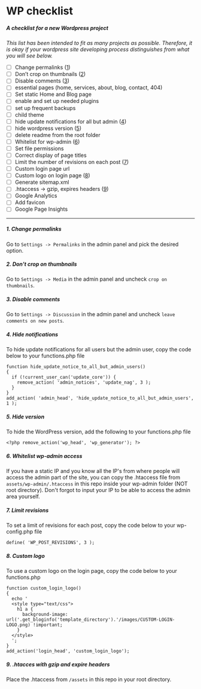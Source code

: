 # WP checklist
##### A checklist for a new Wordpress project

_This list has been intended to fit as many projects as possible. Therefore, it is okay if your wordpress site developing process distinguishes from what you will see below._

- [ ] Change permalinks ([1](#1-change-permalinks))
- [ ] Don’t crop on thumbnails ([2](#2-dont-crop-on-thumbnails))
- [ ] Disable comments ([3](#3-disable-comments))
- [ ] essential pages (home, services, about, blog, contact, 404)
- [ ] Set static Home and Blog page
- [ ] enable and set up needed plugins
- [ ] set up frequent backups
- [ ] child theme
- [ ] hide update notifications for all but admin ([4](#4-hide-notifications))
- [ ] hide wordpress version ([5](#5-hide-version))
- [ ] delete readme from the root folder
- [ ] Whitelist for wp-admin ([6](#6-whitelist-wp-admin-access))
- [ ] Set file permissions
- [ ] Correct display of page titles
- [ ] Limit the number of revisions on each post ([7](#7-limit-revisions))
- [ ] Custom login page url
- [ ] Custom logo on login page ([8](#8-custom-logo))
- [ ] Generate sitemap.xml
- [ ] .htaccess -> gzip, expires headers ([9](#9-htacces-with-gzip-and-expire-headers))
- [ ] Google Analytics
- [ ] Add favicon
- [ ] Google Page Insights

---


##### 1. Change permalinks
Go to `Settings -> Permalinks` in the admin panel and pick the desired option.

##### 2. Don't crop on thumbnails
Go to `Settings -> Media` in the admin panel and uncheck `crop on thumbnails`.

##### 3. Disable comments
Go to `Settings -> Discussion` in the admin panel and uncheck `leave comments on new posts`.

##### 4. Hide notifications
To hide update notifications for all users but the admin user, copy the code below to your functions.php file
```
function hide_update_notice_to_all_but_admin_users()
{
  if (!current_user_can('update_core')) {
    remove_action( 'admin_notices', 'update_nag', 3 );
  }
}
add_action( 'admin_head', 'hide_update_notice_to_all_but_admin_users', 1 );
```

##### 5. Hide version
To hide the WordPress version, add the following to your functions.php file
```
<?php remove_action('wp_head', 'wp_generator'); ?>
```

##### 6. Whitelist wp-admin access
If you have a static IP and you know all the IP's from where people will access the admin part of the site, you can copy the  .htaccess file from `assets/wp-admin/.htaccess` in this repo inside your wp-admin folder (NOT root directory). Don't forgot to input your IP to be able to access the admin area yourself.

##### 7. Limit revisions
To set a limit of revisions for each post, copy the code below to your wp-config.php file
```
define( 'WP_POST_REVISIONS', 3 );
```

##### 8. Custom logo
To use a custom logo on the login page, copy the code below to your functions.php
```
function custom_login_logo()
{
  echo '
  <style type="text/css">
    h1 a {
      background-image: url('.get_bloginfo('template_directory').'/images/CUSTOM-LOGIN-LOGO.png) !important;
    }
  </style>
  ';
}
add_action('login_head', 'custom_login_logo');
```

##### 9. .htacces with gzip and expire headers
Place the .htaccess from `/assets` in this repo in your root directory.

